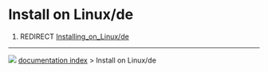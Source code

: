 # Install on Linux/de
1.  REDIRECT [Installing_on_Linux/de](Installing_on_Linux/de.md)



---
![](images/Button_right.svg) [documentation index](../README.md) > Install on Linux/de
